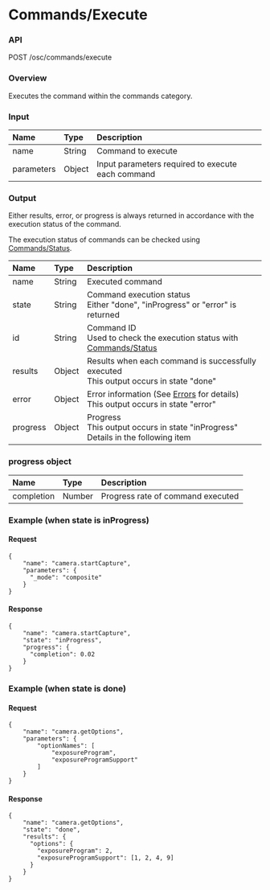 # Commands/Execute

### API

POST /osc/commands/execute

### Overview

Executes the command within the commands category.

### Input

| Name | Type | Description |
|:--|:--|:--|
| name | String | Command to execute |
| parameters | Object | Input parameters required to execute each command |

### Output

Either results, error, or progress is always returned in accordance with the execution status of the command.

The execution status of commands can be checked using [Commands/Status](commands_status.md).

| Name | Type | Description |
|:--|:--|:--|
| name | String | Executed command |
| state | String | Command execution status<br>Either "done", "inProgress" or "error" is returned |
| id | String | Command ID<br>Used to check the execution status with [Commands/Status](commands_status.md) |
| results | Object | Results when each command is successfully executed<br>This output occurs in state "done" |
| error | Object | Error information (See [Errors](errors.md) for details)<br>This output occurs in state "error" |
| progress | Object | Progress<br>This output occurs in state "inProgress"<br>Details in the following item |

### progress object

| Name | Type | Description |
|:--|:--|:--|
| completion | Number | Progress rate of command executed |

### Example (when state is inProgress)

#### Request

```
{
    "name": "camera.startCapture",
    "parameters": {
      "_mode": "composite"
    }
}
```

#### Response

```
{
    "name": "camera.startCapture",
    "state": "inProgress",
    "progress": {
      "completion": 0.02
    }
}
```

### Example (when state is done)

#### Request

```
{
    "name": "camera.getOptions",
    "parameters": {
        "optionNames": [
            "exposureProgram",
            "exposureProgramSupport"
        ]
    }
}
```

#### Response

```
{
    "name": "camera.getOptions",
    "state": "done",
    "results": {
      "options": {
        "exposureProgram": 2,
        "exposureProgramSupport": [1, 2, 4, 9]
      }
    }
}
```
